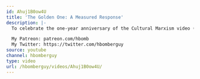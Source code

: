 ```yaml
---
id: Ahuj1B0ow4U
title: 'The Golden One: A Measured Response'
description: |-
  To celebrate the one-year anniversary of the Cultural Marxism video (8 days late of course because despite controlling everything, cultural marxists are lazy and stupid), let's see what The Golden One's been up to!

  My Patreon: patreon.com/hbomb
  My Twitter: https://twitter.com/hbomberguy
source: youtube
channel: hbomberguy
type: video
url: /hbomberguy/videos/Ahuj1B0ow4U/
---
```

